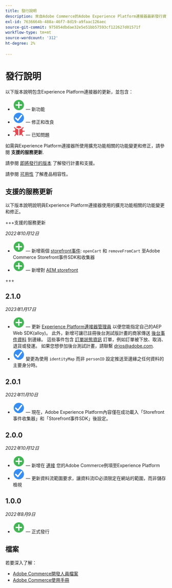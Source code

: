 ```yaml
---
title: 發行說明
description: 來自Adobe Commerce的Adobe Experience Platform連接器最新發行資訊。
exl-id: 7636664b-488a-46f7-8d19-a9faac126aec
source-git-commit: 975854dbdae32e5e51bb57593cf122627d01571f
workflow-type: tm+mt
source-wordcount: '312'
ht-degree: 2%

---
```


# 發行說明

以下版本說明包含Experience Platform連接器的更新，並包含：

* ![新增](../assets/new.svg)  — 新功能
* ![修正](../assets/fix.svg)  — 修正和改良
* ![錯誤](../assets/bug.svg)  — 已知問題

如需與Experience Platform連接器所使用擴充功能相關的功能變更和修正，請參閱 **支援的服務更新**.

請參閱 [即將發行的版本](https://experienceleague.adobe.com/docs/commerce-operations/release/schedule.html) 了解發行計畫和支援。

請參閱 [可用性](https://experienceleague.adobe.com/docs/commerce-operations/release/availability.html) 了解產品相容性。

## 支援的服務更新

以下版本說明說明與Experience Platform連接器使用的擴充功能相關的功能變更和修正。

+++支援的服務更新

_2022年10月12日_

* ![新增](../assets/new.svg)  — 新增兩個 [storefront事件](events.md): `openCart` 和 `removeFromCart` 至Adobe Commerce Storefront事件SDK和收集器
* ![新增](../assets/new.svg)  — 新增對 [AEM storefront](overview.md#aem-support)

+++

## 2.1.0

_2023年1月17日_

* ![新增](../assets/new.svg)  — 更新 [Experience Platform連接器管理員](connect-data.md) 以便您能指定自己的AEP Web SDK(alloy)。 此外，新增可讓已註冊後台測試版計畫的商家傳送 [後台事件資料](connect-data.md#data-collection) 到邊緣。 這些事件包含 [訂單狀態資訊](events.md#beta-order-status-events) 訂單，例如訂單被下放、取消、退貨或發運。 如果您想參加後台測試計畫，請聯繫 [drios@adobe.com](mailto:drios@adobe.com).
* ![修正](../assets/fix.svg) 變更為使用 `identityMap` 而非 `personID` 設定推送至邊緣之任何資料的主要身分時。

## 2.0.1

_2022年11月10日_

* ![修正問題](../assets/fix.svg)  — 現在，Adobe Experience Platform內容僅在成功載入「Storefront事件收集器」和「Storefront事件SDK」後設定。

## 2.0.0

_2022年10月12日_

* ![新增](../assets/new.svg)  — 新增在 [連接](connect-data.md) 您的Adobe Commerce例項至Experience Platform
* ![修正](../assets/fix.svg)  — 更新資料流範圍要求，讓資料流ID必須限定在網站的範圍，而非儲存檢視

## 1.0.0

_2022年8月9日_

* ![新增](../assets/new.svg)  — 正式發行

## 檔案

若要深入了解：

* [Adobe Commerce開發人員檔案](https://devdocs.magento.com/)
* [Adobe Commerce使用手冊](https://docs.magento.com/user-guide/)
